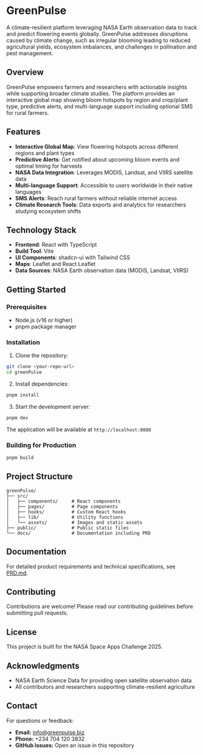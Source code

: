 # GreenPulse

A climate-resilient platform leveraging NASA Earth observation data to track and predict flowering events globally. GreenPulse addresses disruptions caused by climate change, such as irregular blooming leading to reduced agricultural yields, ecosystem imbalances, and challenges in pollination and pest management.

## Overview

GreenPulse empowers farmers and researchers with actionable insights while supporting broader climate studies. The platform provides an interactive global map showing bloom hotspots by region and crop/plant type, predictive alerts, and multi-language support including optional SMS for rural farmers.

## Features

- **Interactive Global Map**: View flowering hotspots across different regions and plant types
- **Predictive Alerts**: Get notified about upcoming bloom events and optimal timing for harvests
- **NASA Data Integration**: Leverages MODIS, Landsat, and VIIRS satellite data
- **Multi-language Support**: Accessible to users worldwide in their native languages
- **SMS Alerts**: Reach rural farmers without reliable internet access
- **Climate Research Tools**: Data exports and analytics for researchers studying ecosystem shifts

## Technology Stack

- **Frontend**: React with TypeScript
- **Build Tool**: Vite
- **UI Components**: shadcn-ui with Tailwind CSS
- **Maps**: Leaflet and React Leaflet
- **Data Sources**: NASA Earth observation data (MODIS, Landsat, VIIRS)

## Getting Started

### Prerequisites

- Node.js (v16 or higher)
- pnpm package manager

### Installation

1. Clone the repository:
```bash
git clone <your-repo-url>
cd greenPulse
```

2. Install dependencies:
```bash
pnpm install
```

3. Start the development server:
```bash
pnpm dev
```

The application will be available at `http://localhost:8080`

### Building for Production

```bash
pnpm build
```

## Project Structure

```
greenPulse/
├── src/
│   ├── components/     # React components
│   ├── pages/          # Page components
│   ├── hooks/          # Custom React hooks
│   ├── lib/            # Utility functions
│   └── assets/         # Images and static assets
├── public/             # Public static files
└── docs/               # Documentation including PRD
```

## Documentation

For detailed product requirements and technical specifications, see [PRD.md](./PRD.md).

## Contributing

Contributions are welcome! Please read our contributing guidelines before submitting pull requests.

## License

This project is built for the NASA Space Apps Challenge 2025.

## Acknowledgments

- NASA Earth Science Data for providing open satellite observation data
- All contributors and researchers supporting climate-resilient agriculture

## Contact

For questions or feedback:
- **Email:** info@greenpulse.biz
- **Phone:** +234 704 120 3832
- **GitHub Issues:** Open an issue in this repository